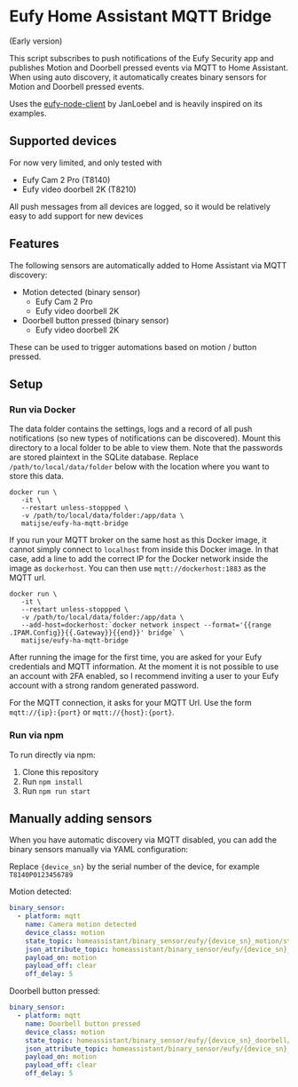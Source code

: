 # Eufy Home Assistant MQTT Bridge

(Early version) 

This script subscribes to push notifications of the Eufy Security app and publishes Motion and Doorbell pressed events
via MQTT to Home Assistant. When using auto discovery, it automatically creates binary sensors for Motion and
Doorbell pressed events. 

Uses the [eufy-node-client](https://github.com/JanLoebel/eufy-node-client) by JanLoebel and is heavily inspired on 
its examples.

## Supported devices

For now very limited, and only tested with

* Eufy Cam 2 Pro (T8140)
* Eufy video doorbell 2K (T8210)

All push messages from all devices are logged, so it would be relatively easy to add support for new devices

## Features

The following sensors are automatically added to Home Assistant via MQTT discovery:

* Motion detected (binary sensor)
    * Eufy Cam 2 Pro
    * Eufy video doorbell 2K
* Doorbell button pressed (binary sensor)
    * Eufy video doorbell 2K
    
These can be used to trigger automations based on motion / button pressed.

## Setup

### Run via Docker

The data folder contains the settings, logs and a record of all push notifications (so new types of notifications can
be discovered). Mount this directory to a local folder to be able to view them. Note that the passwords are stored
plaintext in the SQLite database. Replace `/path/to/local/data/folder` below with the location where you want to 
store this data.

```shell
docker run \
   -it \
   --restart unless-stoppped \
   -v /path/to/local/data/folder:/app/data \
   matijse/eufy-ha-mqtt-bridge
```

If you run your MQTT broker on the same host as this Docker image, it cannot simply connect to `localhost` from inside
this Docker image. In that case, add a line to add the correct IP for the Docker network inside the image as 
`dockerhost`. You can then use `mqtt://dockerhost:1883` as the MQTT url.

```shell
docker run \
   -it \
   --restart unless-stoppped \
   -v /path/to/local/data/folder:/app/data \
   --add-host=dockerhost:`docker network inspect --format='{{range .IPAM.Config}}{{.Gateway}}{{end}}' bridge` \
   matijse/eufy-ha-mqtt-bridge
```

After running the image for the first time, you are asked for your Eufy credentials and MQTT information. At the 
moment it is not possible to use an account with 2FA enabled, so I recommend inviting a user to your Eufy account
with a strong random generated password. 

For the MQTT connection, it asks for your MQTT Url. Use the form `mqtt://{ip}:{port}` or `mqtt://{host}:{port}`.

### Run via npm

To run directly via npm:

1. Clone this repository
1. Run `npm install`
1. Run `npm run start`

## Manually adding sensors

When you have automatic discovery via MQTT disabled, you can add the binary sensors manually via YAML configuration:

Replace `{device_sn}` by the serial number of the device, for example `T8140P0123456789`

Motion detected:

```yaml
binary_sensor:
  - platform: mqtt
    name: Camera motion detected
    device_class: motion
    state_topic: homeassistant/binary_sensor/eufy/{device_sn}_motion/state
    json_attribute_topic: homeassistant/binary_sensor/eufy/{device_sn}_motion/attributes
    payload_on: motion
    payload_off: clear
    off_delay: 5
```

Doorbell button pressed:

```yaml
binary_sensor:
  - platform: mqtt
    name: Doorbell button pressed
    device_class: motion
    state_topic: homeassistant/binary_sensor/eufy/{device_sn}_doorbell/state
    json_attribute_topic: homeassistant/binary_sensor/eufy/{device_sn}_doorbell/attributes
    payload_on: motion
    payload_off: clear
    off_delay: 5
```